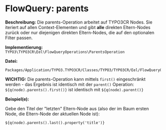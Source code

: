 # FlowQuery: parents

**Beschreibung:** Die parents-Operation arbeitet auf TYPO3CR Nodes. Sie iteriert auf allen Context-Elementen und gibt **alle** direkten Eltern-Nodes zurück oder nur diejenigen direkten Eltern-Nodes, die auf den optionalen Filter passen.

**Implementierung:** `TYPO3\TYPO3CR\Eel\FlowQueryOperations\ParentsOperation`

**Datei:**
```
Packages/Application/TYPO3.TYPO3CR/Classes/TYPO3/TYPO3CR/Eel/FlowQueryOperations/ParentsOperation.php
```

**WICHTIG:** Die parents-Operation kann mittels `first()` eingeschränkt werden - das Ergebnis ist identisch mit der `parent()` Operation: `${q(node).parents().first()}` ist identisch mit `${q(node).parent()}`

**Beispiel(e):**

Gebe den Titel der "letzten" Eltern-Node aus (also der im Baum ersten Node, die Eltern-Node der aktuellen Node ist):

```
${q(node).parents().last().property('title')}
```
